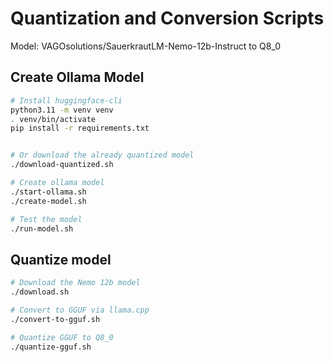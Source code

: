 # Quantization and Conversion Scripts

Model: VAGOsolutions/SauerkrautLM-Nemo-12b-Instruct to Q8_0

## Create Ollama Model

```bash
# Install huggingface-cli
python3.11 -m venv venv
. venv/bin/activate
pip install -r requirements.txt


# Or download the already quantized model
./download-quantized.sh

# Create ollama model
./start-ollama.sh
./create-model.sh

# Test the model
./run-model.sh
```

## Quantize model

```bash
# Download the Nemo 12b model
./download.sh

# Convert to GGUF via llama.cpp
./convert-to-gguf.sh

# Quantize GGUF to Q8_0
./quantize-gguf.sh
```